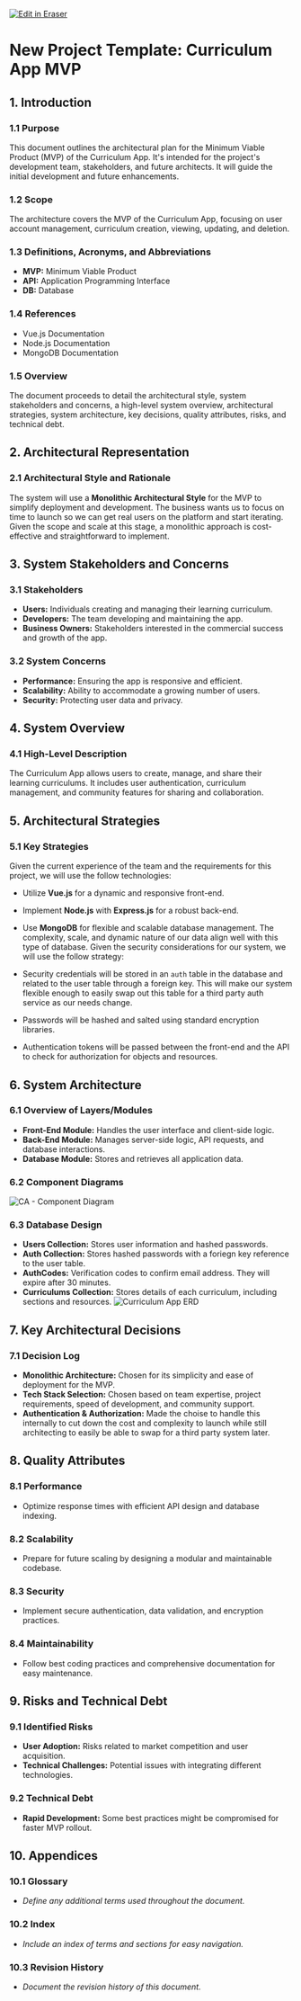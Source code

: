 <p><a target="_blank" href="https://app.eraser.io/workspace/mbbDc7OVVkOY4i090I1E" id="edit-in-eraser-github-link"><img alt="Edit in Eraser" src="https://firebasestorage.googleapis.com/v0/b/second-petal-295822.appspot.com/o/images%2Fgithub%2FOpen%20in%20Eraser.svg?alt=media&amp;token=968381c8-a7e7-472a-8ed6-4a6626da5501"></a></p>

# New Project Template: Curriculum App MVP

## 1. Introduction

### 1.1 Purpose

This document outlines the architectural plan for
the Minimum Viable Product (MVP) of the Curriculum
App. It's intended for the project's development
team, stakeholders, and future architects. It will
guide the initial development and future
enhancements.

### 1.2 Scope

The architecture covers the MVP of the Curriculum
App, focusing on user account management,
curriculum creation, viewing, updating, and
deletion.

### 1.3 Definitions, Acronyms, and Abbreviations

- **MVP:** Minimum Viable Product
- **API:** Application Programming Interface
- **DB:** Database

### 1.4 References

- Vue.js Documentation
- Node.js Documentation
- MongoDB Documentation

### 1.5 Overview

The document proceeds to detail the architectural
style, system stakeholders and concerns, a
high-level system overview, architectural
strategies, system architecture, key decisions,
quality attributes, risks, and technical debt.

## 2. Architectural Representation

### 2.1 Architectural Style and Rationale

The system will use a **Monolithic Architectural
Style** for the MVP to simplify deployment and
development. The business wants us to focus on
time to launch so we can get real users on the
platform and start iterating. Given the scope and
scale at this stage, a monolithic approach is
cost-effective and straightforward to implement.

## 3. System Stakeholders and Concerns

### 3.1 Stakeholders

- **Users:** Individuals creating and managing
  their learning curriculum.
- **Developers:** The team developing and
  maintaining the app.
- **Business Owners:** Stakeholders interested in
  the commercial success and growth of the app.

### 3.2 System Concerns

- **Performance:** Ensuring the app is responsive
  and efficient.
- **Scalability:** Ability to accommodate a
  growing number of users.
- **Security:** Protecting user data and privacy.

## 4. System Overview

### 4.1 High-Level Description

The Curriculum App allows users to create, manage,
and share their learning curriculums. It includes
user authentication, curriculum management, and
community features for sharing and collaboration.

## 5. Architectural Strategies

### 5.1 Key Strategies

Given the current experience of the team and the
requirements for this project, we will use the
follow technologies:

- Utilize **Vue.js** for a dynamic and responsive
  front-end.
- Implement **Node.js** with **Express.js** for a
  robust back-end.
- Use **MongoDB** for flexible and scalable
  database management. The complexity, scale, and
  dynamic nature of our data align well with this
  type of database. Given the security
  considerations for our system, we will use the
  follow strategy:

- Security credentials will be stored in an `auth`
  table in the database and related to the user
  table through a foreign key. This will make our
  system flexible enough to easily swap out this
  table for a third party auth service as our
  needs change.
- Passwords will be hashed and salted using
  standard encryption libraries.
- Authentication tokens will be passed between the
  front-end and the API to check for authorization
  for objects and resources.

## 6. System Architecture

### 6.1 Overview of Layers/Modules

- **Front-End Module:** Handles the user interface
  and client-side logic.
- **Back-End Module:** Manages server-side logic,
  API requests, and database interactions.
- **Database Module:** Stores and retrieves all
  application data.

### 6.2 Component Diagrams

![CA - Component Diagram](/.eraser/mbbDc7OVVkOY4i090I1E___96bAmV5BSOdQV1TYRP8TO5f7ER23___---figure---K-W3MQv2VOOBIgjhOT9IH---figure---RGAtmaZy_iAniBVTkubCHA.png "CA - Component Diagram")

### 6.3 Database Design

- **Users Collection:** Stores user information
  and hashed passwords.
- **Auth Collection:** Stores hashed passwords
  with a foriegn key reference to the user table.
- **AuthCodes:** Verification codes to confirm
  email address. They will expire after 30
  minutes.
- **Curriculums Collection:** Stores details of
  each curriculum, including sections and
  resources.
  ![Curriculum App ERD](/.eraser/mbbDc7OVVkOY4i090I1E___96bAmV5BSOdQV1TYRP8TO5f7ER23___---figure---ea_4blRnBMXGSw7VELtLt---figure----bWW5lpR8menVsaVy8pafQ.png "Curriculum App ERD")

## 7. Key Architectural Decisions

### 7.1 Decision Log

- **Monolithic Architecture:** Chosen for its
  simplicity and ease of deployment for the MVP.
- **Tech Stack Selection:** Chosen based on team
  expertise, project requirements, speed of
  development, and community support.
- **Authentication & Authorization:** Made the
  choise to handle this internally to cut down the
  cost and complexity to launch while still
  architecting to easily be able to swap for a
  third party system later.

## 8. Quality Attributes

### 8.1 Performance

- Optimize response times with efficient API
  design and database indexing.

### 8.2 Scalability

- Prepare for future scaling by designing a
  modular and maintainable codebase.

### 8.3 Security

- Implement secure authentication, data
  validation, and encryption practices.

### 8.4 Maintainability

- Follow best coding practices and comprehensive
  documentation for easy maintenance.

## 9. Risks and Technical Debt

### 9.1 Identified Risks

- **User Adoption:** Risks related to market
  competition and user acquisition.
- **Technical Challenges:** Potential issues with
  integrating different technologies.

### 9.2 Technical Debt

- **Rapid Development:** Some best practices might
  be compromised for faster MVP rollout.

## 10. Appendices

### 10.1 Glossary

- _Define any additional terms used throughout the
  document._

### 10.2 Index

- _Include an index of terms and sections for easy
  navigation._

### 10.3 Revision History

- _Document the revision history of this
  document._

<!--- Eraser file: https://app.eraser.io/workspace/mbbDc7OVVkOY4i090I1E --->
